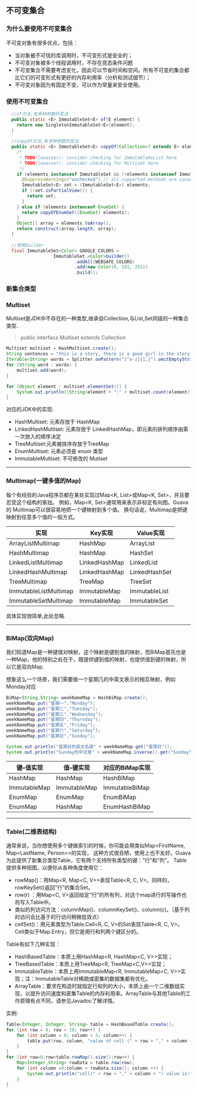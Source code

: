## 不可变集合
### 为什么要使用不可变集合
不可变对象有很多优点，包括：

- 当对象被不可信的库调用时，不可变形式是安全的；
- 不可变对象被多个线程调用时，不存在竞态条件问题
- 不可变集合不需要考虑变化，因此可以节省时间和空间。所有不可变的集合都比它们的可变形式有更好的内存利用率（分析和测试细节）；
- 不可变对象因为有固定不变，可以作为常量来安全使用。

### 使用不可变集合

```java
  //of方法,有多种参数的变法
  public static <E> ImmutableSet<E> of(E element) {
    return new SingletonImmutableSet<E>(element);
  }
  
  //copyOf方法,有多种参数的变法
  public static <E> ImmutableSet<E> copyOf(Collection<? extends E> elements) {
    /*
     * TODO(lowasser): consider checking for ImmutableAsList here
     * TODO(lowasser): consider checking for Multiset here
     */
    if (elements instanceof ImmutableSet && !(elements instanceof ImmutableSortedSet)) {
      @SuppressWarnings("unchecked") // all supported methods are covariant
      ImmutableSet<E> set = (ImmutableSet<E>) elements;
      if (!set.isPartialView()) {
        return set;
      }
    } else if (elements instanceof EnumSet) {
      return copyOfEnumSet((EnumSet) elements);
    }
    Object[] array = elements.toArray();
    return construct(array.length, array);
  }
  
  //使用builder
  final ImmutableSet<Color> GOOGLE_COLORS =
                  ImmutableSet.<Color>builder()
                          .addAll(WEBSAFE_COLORS)
                          .add(new Color(0, 191, 255))
                          .build();
```

### 新集合类型

### Multiset
Multiset是JDK中不存在的一种类型,继承自Collection,与List,Set同级的一种集合类型.

> public interface Multiset<E> extends Collection<E>

```java
Multiset multiset = HashMultiset.create();
String sentences = "this is a story, there is a good girl in the story.";
Iterable<String> words = Splitter.onPattern("[^a-z]{1,}").omitEmptyStrings().trimResults().split(sentences);
for (String word : words) {
    multiset.add(word);
}

for (Object element : multiset.elementSet()) {
    System.out.println((String)element + ":" + multiset.count(element));
}
```


对应的JDK中的实现:

- HashMultiset: 元素存放于 HashMap
- LinkedHashMultiset: 元素存放于 LinkedHashMap，即元素的排列顺序由第一次放入的顺序决定
- TreeMultiset:元素被排序存放于TreeMap
- EnumMultiset: 元素必须是 enum 类型
- ImmutableMultiset: 不可修改的 Mutiset

-----------
### Multimap(一键多值的Map)
每个有经验的Java程序员都在某处实现过Map<K, List<V>>或Map<K, Set<V>>，并且要忍受这个结构的笨拙。
例如，Map<K, Set<V>>通常用来表示非标定有向图。Guava的 Multimap可以很容易地把一个键映射到多个值。
换句话说，Multimap是把键映射到任意多个值的一般方式。

实现|Key实现 | Value实现
----|----|----|
ArrayListMultimap	|HashMap|	ArrayList
HashMultimap	|HashMap|	HashSet
LinkedListMultimap	|LinkedHashMap|	LinkedList
LinkedHashMultimap	|LinkedHashMap|	LinkedHashSet
TreeMultimap	|TreeMap|	TreeSet
ImmutableListMultimap	|ImmutableMap|	ImmutableList
ImmutableSetMultimap	|ImmutableMap|	ImmutableSet

具体实现很简单,此处忽略.

--------
### BiMap(双向Map)
我们知道Map是一种键值对映射，这个映射是键到值的映射，而BiMap首先也是一种Map，他的特别之处在于，既提供键到值的映射，也提供值到键的映射，所以它是双向Map.

想象这么一个场景，我们需要做一个星期几的中英文表示的相互映射，例如Monday对应

```java
BiMap<String,String> weekNameMap = HashBiMap.create();
weekNameMap.put("星期一","Monday");
weekNameMap.put("星期二","Tuesday");
weekNameMap.put("星期三","Wednesday");
weekNameMap.put("星期四","Thursday");
weekNameMap.put("星期五","Friday");
weekNameMap.put("星期六","Saturday");
weekNameMap.put("星期日","Sunday");

System.out.println("星期日的英文名是" + weekNameMap.get("星期日"));
System.out.println("Sunday的中文是" + weekNameMap.inverse().get("Sunday"));
```

键–值实现|	值–键实现|	对应的BiMap实现
-----|-----|------
HashMap|	HashMap|	HashBiMap
ImmutableMap|	ImmutableMap|	ImmutableBiMap
EnumMap|	EnumMap|	EnumBiMap
EnumMap|	HashMap|	EnumHashBiMap

------------
### Table(二维表结构)
通常来说，当你想使用多个键做索引的时候，你可能会用类似Map<FirstName, Map<LastName, Person>>的实现，
这种方式很丑陋，使用上也不友好。Guava为此提供了新集合类型Table，它有两个支持所有类型的键：”行”和”列”。
Table提供多种视图，以便你从各种角度使用它：

- rowMap()：用Map<R, Map<C, V>>表现Table<R, C, V>。同样的， rowKeySet()返回”行”的集合Set<R>。
- row(r) ：用Map<C, V>返回给定”行”的所有列，对这个map进行的写操作也将写入Table中。
- 类似的列访问方法：columnMap()、columnKeySet()、column(c)。（基于列的访问会比基于的行访问稍微低效点）
- cellSet()：用元素类型为Table.Cell<R, C, V>的Set表现Table<R, C, V>。Cell类似于Map.Entry，但它是用行和列两个键区分的。

Table有如下几种实现：

- HashBasedTable：本质上用HashMap<R, HashMap<C, V>>实现；
- TreeBasedTable：本质上用TreeMap<R, TreeMap<C,V>>实现；
- ImmutableTable：本质上用ImmutableMap<R, ImmutableMap<C, V>>实现；注：ImmutableTable对稀疏或密集的数据集都有优化。
- ArrayTable：要求在构造时就指定行和列的大小，本质上由一个二维数组实现，以提升访问速度和密集Table的内存利用率。ArrayTable与其他Table的工作原理有点不同，请参见Javadoc了解详情。

实例:
```java
Table<Integer, Integer, String> table = HashBasedTable.create();
for (int row = 0; row < 10; row++) {
    for (int column = 0; column < 5; column++) {
        table.put(row, column, "value of cell (" + row + "," + column + ")");
    }
}
for (int row=0;row<table.rowMap().size();row++) {
    Map<Integer,String> rowData = table.row(row);
    for (int column =0;column < rowData.size(); column ++) {
        System.out.println("cell(" + row + "," + column + ") value is:" + rowData.get(column));
    }
}
```